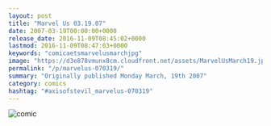 ```yaml
---
layout: post
title: "Marvel Us 03.19.07"
date: 2007-03-19T00:00:00+0000
release_date: 2016-11-09T08:45:02+0000
lastmod: 2016-11-09T08:47:03+0000
keywords: "comicaetsmarvelusmarchjpg"
image: "https://d3e878vmunx8cm.cloudfront.net/assets/MarvelUsMarch19.jpg"
permalink: "/p/marvelus-070319/"
summary: "Originally published Monday March, 19th 2007"
category: comics
hashtag: "#axisofstevil_marvelus-070319"
---
```


![comic](https://d3e878vmunx8cm.cloudfront.net/assets/MarvelUsMarch19.jpg)
